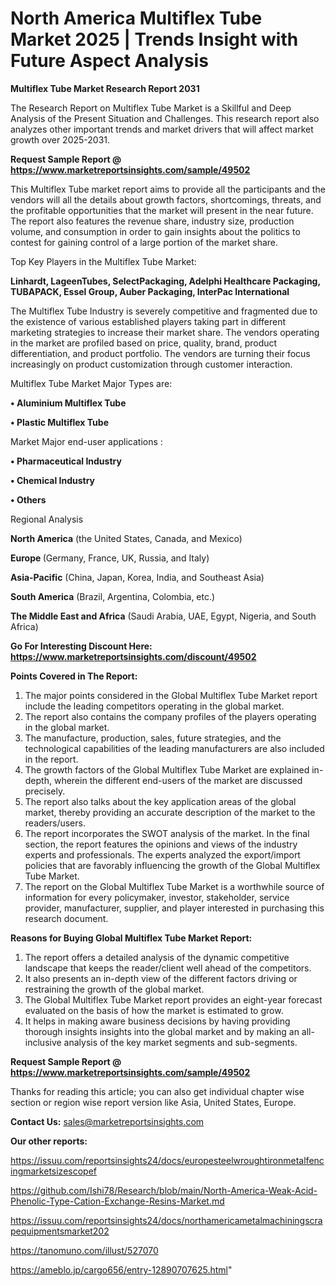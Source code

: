 # North America Multiflex Tube Market 2025 | Trends Insight with Future Aspect Analysis

<strong>Multiflex Tube Market Research Report 2031</strong>

The Research Report on Multiflex Tube Market is a Skillful and Deep Analysis of the Present Situation and Challenges. This research report also analyzes other important trends and market drivers that will affect market growth over 2025-2031.

<strong>Request Sample Report @ <a href=https://www.marketreportsinsights.com/sample/49502>https://www.marketreportsinsights.com/sample/49502</a></strong>

This Multiflex Tube market report aims to provide all the participants and the vendors will all the details about growth factors, shortcomings, threats, and the profitable opportunities that the market will present in the near future. The report also features the revenue share, industry size, production volume, and consumption in order to gain insights about the politics to contest for gaining control of a large portion of the market share.

Top Key Players in the Multiflex Tube Market:

<strong>Linhardt, LageenTubes, SelectPackaging, Adelphi Healthcare Packaging, TUBAPACK, Essel Group, Auber Packaging, InterPac International</strong>

The Multiflex Tube Industry is severely competitive and fragmented due to the existence of various established players taking part in different marketing strategies to increase their market share. The vendors operating in the market are profiled based on price, quality, brand, product differentiation, and product portfolio. The vendors are turning their focus increasingly on product customization through customer interaction.

Multiflex Tube Market Major Types are:

<strong>•  Aluminium Multiflex Tube

•  Plastic Multiflex Tube</strong>

Market Major end-user applications :

<strong>•  Pharmaceutical Industry

•  Chemical Industry

•  Others</strong>

Regional Analysis

</u><strong><b>North America</b></strong> (the United States, Canada, and Mexico)

<strong><b>Europe </b></strong>(Germany, France, UK, Russia, and Italy)

<strong><b>Asia-Pacific</b></strong> (China, Japan, Korea, India, and Southeast Asia)

<strong><b>South America</b></strong> (Brazil, Argentina, Colombia, etc.)

<strong><b>The Middle East and Africa</b></strong> (Saudi Arabia, UAE, Egypt, Nigeria, and South Africa)

<strong>Go For Interesting Discount Here: <a href=https://www.marketreportsinsights.com/discount/49502>https://www.marketreportsinsights.com/discount/49502</a></strong>

<strong>Points Covered in The Report:</strong>
<ol>
  <li>The major points considered in the Global Multiflex Tube Market report include the leading competitors operating in the global market.</li>
  <li>The report also contains the company profiles of the players operating in the global market.</li>
  <li>The manufacture, production, sales, future strategies, and the technological capabilities of the leading manufacturers are also included in the report.</li>
  <li>The growth factors of the Global Multiflex Tube Market are explained in-depth, wherein the different end-users of the market are discussed precisely.</li>
  <li>The report also talks about the key application areas of the global market, thereby providing an accurate description of the market to the readers/users.</li>
  <li>The report incorporates the SWOT analysis of the market. In the final section, the report features the opinions and views of the industry experts and professionals. The experts analyzed the export/import policies that are favorably influencing the growth of the Global Multiflex Tube Market.</li>
  <li>The report on the Global Multiflex Tube Market is a worthwhile source of information for every policymaker, investor, stakeholder, service provider, manufacturer, supplier, and player interested in purchasing this research document.</li>
</ol>
<strong>Reasons for Buying Global Multiflex Tube Market Report:</strong>

<ol>
  <li>The report offers a detailed analysis of the dynamic competitive landscape that keeps the reader/client well ahead of the competitors.</li>
  <li>It also presents an in-depth view of the different factors driving or restraining the growth of the global market.</li>
  <li>The Global Multiflex Tube Market report provides an eight-year forecast evaluated on the basis of how the market is estimated to grow.</li>
  <li>It helps in making aware business decisions by having providing thorough insights insights into the global market and by making an all-inclusive analysis of the key market segments and sub-segments.</li>
</ol>
<strong>Request Sample Report @ <a href=https://www.marketreportsinsights.com/sample/49502>https://www.marketreportsinsights.com/sample/49502</a></strong>


Thanks for reading this article; you can also get individual chapter wise section or region wise report version like Asia, United States, Europe.

<strong>Contact Us:</strong>
sales@marketreportsinsights.com

<strong>Our other reports:</strong>

<a href=https://issuu.com/reportsinsights24/docs/europesteelwroughtironmetalfencingmarketsizescopef>https://issuu.com/reportsinsights24/docs/europesteelwroughtironmetalfencingmarketsizescopef</a>

<a href=https://github.com/Ishi78/Research/blob/main/North-America-Weak-Acid-Phenolic-Type-Cation-Exchange-Resins-Market.md>https://github.com/Ishi78/Research/blob/main/North-America-Weak-Acid-Phenolic-Type-Cation-Exchange-Resins-Market.md</a>

<a href=https://issuu.com/reportsinsights24/docs/northamericametalmachiningscrapequipmentsmarket202>https://issuu.com/reportsinsights24/docs/northamericametalmachiningscrapequipmentsmarket202</a>

<a href=https://tanomuno.com/illust/527070>https://tanomuno.com/illust/527070</a>

<a href=https://ameblo.jp/cargo656/entry-12890707625.html>https://ameblo.jp/cargo656/entry-12890707625.html</a>"
